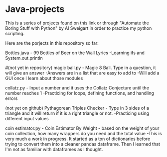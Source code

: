 # Java-projects
This is a series of projects found on this link or through "Automate the Boring Stuff with Python" by Al Sweigart in order to practice my python scripting.

Here are the porjects in this repository so far:

Bottles.java - 99 Bottles of Beer on the Wall Lyrics
-Learning ifs and System.out.println


#(not yet in repository)
magic ball.py - Magic 8 Ball. Type in a question, it will give an answer
-Answers are in a list that are easy to add to
-Will add a GUI once I learn about those modules

collatz.py - Input a number and it uses the Collatz Conjecture until the number reaches 1
-Practicing for loops, defining functions, and handling errors

(not yet on github) Pythagorean Triples Checker - Type in 3 sides of a triangle and it will return if it is a right triangle or not.
-Practicing using different input values

coin estimator.py - Coin Estimator By Weight - based on the weight of your coin collection, how many wrappers do you need and the total value
-This is very much a work in progress. It started as a ton of dictionaries before trying to convert them into a cleaner pandas dataframe. Then I learned that I'm not as familiar with dataframes as I thought.
